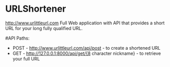 # URLShortener

http://www.urlittleurl.com
Full Web application with API that provides a short URL for your long fully qualified URL.  

#API Paths:
- POST - http://www.urlittleurl.com/api/post - to create a shortened URL
- GET - http://127.0.0.1:8000/api/get/{8 character nickname} - to retrieve your full URL

